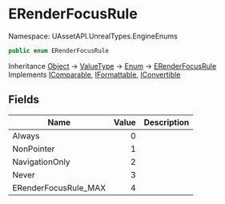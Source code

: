 # ERenderFocusRule

Namespace: UAssetAPI.UnrealTypes.EngineEnums

```csharp
public enum ERenderFocusRule
```

Inheritance [Object](https://docs.microsoft.com/en-us/dotnet/api/system.object) → [ValueType](https://docs.microsoft.com/en-us/dotnet/api/system.valuetype) → [Enum](https://docs.microsoft.com/en-us/dotnet/api/system.enum) → [ERenderFocusRule](./uassetapi.unrealtypes.engineenums.erenderfocusrule.md)<br>
Implements [IComparable](https://docs.microsoft.com/en-us/dotnet/api/system.icomparable), [IFormattable](https://docs.microsoft.com/en-us/dotnet/api/system.iformattable), [IConvertible](https://docs.microsoft.com/en-us/dotnet/api/system.iconvertible)

## Fields

| Name | Value | Description |
| --- | --: | --- |
| Always | 0 |  |
| NonPointer | 1 |  |
| NavigationOnly | 2 |  |
| Never | 3 |  |
| ERenderFocusRule_MAX | 4 |  |
